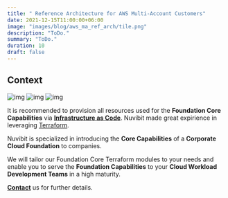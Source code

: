 ```yaml
---
title: " Reference Architecture for AWS Multi-Account Customers"
date: 2021-12-15T11:00:00+06:00
image: "images/blog/aws_ma_ref_arch/tile.png"
description: "ToDo."
summary: "ToDo."
duration: 10
draft: false
---
```

## Context


![img](images/blog/aws_ma_ref_arch/foundation_core_domains.png)
![img](images/blog/aws_ma_ref_arch/aws_ma_account_types.png)
![img](images/blog/aws_ma_ref_arch/aws_foundation_core.png)

It is recommended to provision all resources used for the **Foundation Core Capabilities** via **[Infrastructure as Code](/faq/#iac 'What is Infrastructure as Code?')**. Nuvibit made great expirience in leveraging [Terraform](https://www.terraform.io/intro/index.html 'Introduction to Terraform').

Nuvibit is specialized in introducing the **Core Capabilities** of a **Corporate Cloud Foundation** to companies.

We will tailor our Foundation Core Terraform modules to your needs and enable you to serve the **Foundation Capabilities** to your **Cloud Workload Development Teams** in a high maturity.

**[Contact](/contact/ 'Contact us for more information!')** us for further details.
